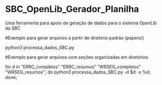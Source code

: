 # SBC_OpenLib_Gerador_Planilha
Uma ferramenta para apoio de geração de dados para o sistema OpenLib da SBC

#Exemplo para gerar arquivos a partir de diretório padrão (papers/)

python3 processa_dados_SBC.py 

#Exemplo para gerar arquivos com seções organizadas em diretórios

for d in "ERRC_completos" "ERRC_resumos" "WRSEG_completos" "WRSEG_resumos"; do python3 processa_dados_SBC.py -d $d -s %d; done; 

